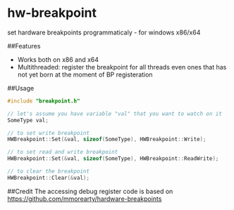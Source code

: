 # hw-breakpoint
set hardware breakpoints programmaticaly - for windows x86/x64

##Features

* Works both on x86 and x64
* Multithreaded: register the breakpoint for all threads even ones that has not yet born at the moment of BP registeration

##Usage
```c++
#include "breakpoint.h"

// let's assume you have variable "val" that you want to watch on it
SomeType val;

// to set write breakpoint
HWBreakpoint::Set(&val, sizeof(SomeType), HWBreakpoint::Write);

// to set read and write breakpoint
HWBreakpoint::Set(&val, sizeof(SomeType), HWBreakpoint::ReadWrite);

// to clear the breakpoint
HWBreakpoint::Clear(&val);
```
##Credit
The accessing debug register code is based on https://github.com/mmorearty/hardware-breakpoints
